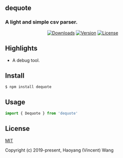 ## dequote
### A light and simple csv parser.

<p align="center">
  <a href="https://npmcharts.com/compare/dequote?minimal=true"><img src="https://img.shields.io/npm/dm/dequote.svg" alt="Downloads"></a>
  <a href="https://www.npmjs.com/package/dequote"><img src="https://img.shields.io/npm/v/dequote.svg" alt="Version"></a>
  <a href="https://www.npmjs.com/package/dequote"><img src="https://img.shields.io/npm/l/dequote.svg" alt="License"></a>
</p>

## Highlights

- A debug tool.

## Install

```console
$ npm install dequote
```

## Usage

```js
import { Dequote } from 'dequote'
```

## License

[MIT](http://opensource.org/licenses/MIT)

Copyright (c) 2019-present, Haoyang (Vincent) Wang

